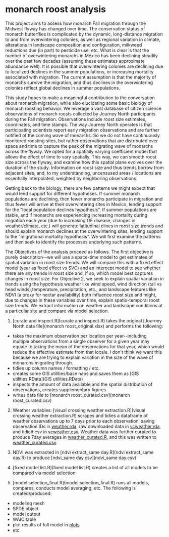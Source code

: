 # monarch roost analysis

This project aims to assess how monarch Fall migration through the Midwest flyway has changed over time. The conservation status of monarch butterflies is complicated by the dynamic, long-distance migration to and from overwintering colonies, as well as regional variation in climate, alterations in landscape composition and configuration, milkweed reductions due (in part) to pesticide use, etc. What is clear is that the number of overwintering monarchs in Mexico has been declining steadily over the past few decades (assuming these estimates approximate abundance well). It is possible that overwintering colonies are declining due to localized declines in the summer populations, or increasing mortality associated with migration. The current assumption is that the majority of monarchs survive the migration, and thus declines in the overwintering colonies reflect global declines in summer populations. 

This study hopes to make a meaningful contribution to the conversation about monarch migration, while also elucidating some basic biology of monarch roosting behavior. We leverage a vast database of citizen science observations of monarch roosts collected by Journey North participants during the Fall migration. Observations include roost size estimates, coordinates, and time stamps. The way Journey North operates is that participating scientists report early  migration observations and are further notified of the coming wave of monarchs. So we do not have continuously monitored roosting sites, but rather observations that are distributed over space and time to capture the peak of the migrating wave of monarchs across the flyway. We opted for a spatially varying coefficient model that allows the effect of time to vary spatially. This way, we can smooth roost size across the flyway, and examine how this spatial plane evolves over the duration of the study. Information on roost size and thus trends borrow from adjacent sites, and, to my understanding, uncensused areas / locations are essentially interpolated, weighted by neighboring observations. 

Getting back to the biology, there are few patterns we might expect that would lend support for different hypotheses. If summer monarch populations are declining, then fewer monarchs participate in migration and thus fewer will arrive at their overwintering sites in Mexico, lending support for the "local population declines hypothesis". If summer populations are stable, and if monarchs are experiencing increasing mortality during migration each year (due to increasing OE disease, changes in weather/climate, etc.) will generate latitudinal clines in roost size trends and should explain monarch declines at the overwintering sites, lending support to the "migrational mortality hypothesis". We will first examine the patterns and then seek to identify the processes underlying such patterns.

The Objectives of the analysis proceed as follows. The first objective is purely description--we will use a space-time model to get estimates of spatial variation in roost size trends. We will compare this with a fixed effect model (year as fixed effect vs SVC) and an intercept model to see whether there are any trends in roost size and, if so, which model best captures changes in roost size. For Objective 2, we seek to explain spatial variation in trends using the hypothesis weather like wind speed, wind direction (tail vs head winds),temperature, precipitation, etc., and landscape features like NDVI (a proxy for nectar availability) both influence roost size and might, due to changes in these variables over time, explain spatio-temporal roost size trends. We extract information on weather and landscape conditions at a particular site and compare via model selection.


1. [curate and inspect.R](curate and inspect.R) takes the original [Journey North data file](monarch roost_original.xlsx) and performs the following:
  + takes the maximum observation per location per year--including multiple observations from a single observer for a given year may equate to taking the mean of the observations for that year, which would reduce the effective estimate from that locale. I don't think we want this because we are trying to explain variation in the size of the wave of monarchs migrating through. 
  + tidies up column names / formatting / etc.
  + creates some GIS utilities/base naps and saves them as [GIS utilities.RData](GIS utilities.RData)
  + inspects the amount of data available and the spatial distribution of observations, creates supplementary figures
  + writes data file to [monarch roost_curated.csv](monarch roost_curated.csv)

2. Weather variables: [visual crossing weather extraction.R](visual crossing weather extraction.R) scrapes and tidies a dataframe of weather observations up to 7 days prior to each observation, saving observation IDs in [weather.rda](weather.rda), raw downloaded data in [vcweather.rda](vcweather.rda), and tidied csv in [vcweather.csv](vcweather.csv). Weather data was further curated to produce 7day averages in [weather_curated.R](weather_curated.R), and this was written to [weather_curated.csv](weather_curated.csv).

3. NDVI was extracted in [ndvi extract_same day.R](ndvi extract_same day.R) to produce [ndvi_same day.csv](ndvi_same day.csv)

4. [fixed model list.R](fixed model list.R) creates a list of all models to be compared via model selection

5. [model selection_final.R](model selection_final.R) runs all models, compares, conducts model averaging, etc.  The following is created/produced:
  + modeling mesh
  + SPDE object
  + model output
  + WAIC table
  + plot results of full model in [plots](plots)
  + etc.
  